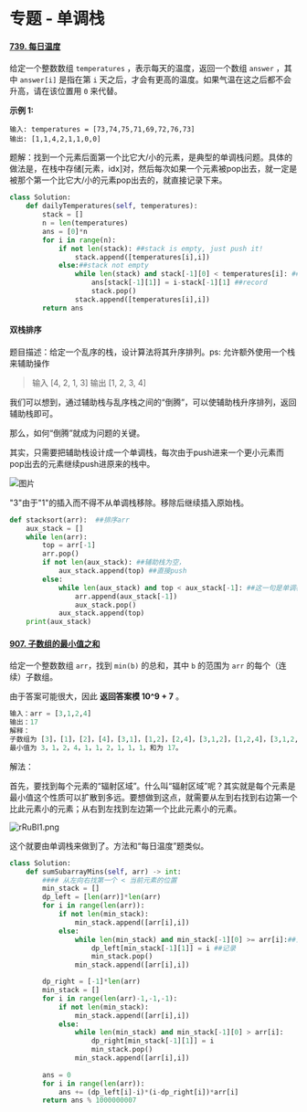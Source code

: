 # 专题 - 单调栈

#### [739. 每日温度](https://leetcode-cn.com/problems/daily-temperatures/)

给定一个整数数组 `temperatures` ，表示每天的温度，返回一个数组 `answer` ，其中 `answer[i]` 是指在第 `i` 天之后，才会有更高的温度。如果气温在这之后都不会升高，请在该位置用 `0` 来代替。

**示例 1:**

```
输入: temperatures = [73,74,75,71,69,72,76,73]
输出: [1,1,4,2,1,1,0,0]
```

题解：找到一个元素后面第一个比它大/小的元素，是典型的单调栈问题。具体的做法是，在栈中存储[元素，idx]对，然后每次如果一个元素被pop出去，就一定是被那个第一个比它大/小的元素pop出去的，就直接记录下来。

```python
class Solution:
    def dailyTemperatures(self, temperatures):
        stack = []
        n = len(temperatures)
        ans = [0]*n
        for i in range(n):
            if not len(stack): ##stack is empty, just push it!
                stack.append([temperatures[i],i]) 
            else:##stack not empty
                while len(stack) and stack[-1][0] < temperatures[i]: ##iteratively pop stack top
                    ans[stack[-1][1]] = i-stack[-1][1] ##record
                    stack.pop()
                stack.append([temperatures[i],i])
        return ans
```



#### 双栈排序

题目描述：给定一个乱序的栈，设计算法将其升序排列。ps: 允许额外使用一个栈来辅助操作 

> 输入
> [4, 2, 1, 3]
> 输出
> [1, 2, 3, 4]

我们可以想到，通过辅助栈与乱序栈之间的“倒腾”，可以使辅助栈升序排列，返回辅助栈即可。

那么，如何“倒腾”就成为问题的关键。

其实，只需要把辅助栈设计成一个单调栈，每次由于push进来一个更小元素而pop出去的元素继续push进原来的栈中。

![图片](https://mmbiz.qpic.cn/mmbiz_png/oD5ruyVxxVFOuibeyibjsuYQLqXHTYIhJR8FWnSSX79hUWOBryWESDMcSCmeZqDoKJfEjV9DUfqQrpcNLBPibDeVw/640?wx_fmt=png&wxfrom=5&wx_lazy=1&wx_co=1)

"3"由于"1"的插入而不得不从单调栈移除。移除后继续插入原始栈。

```python
def stacksort(arr):  ##排序arr
    aux_stack = []
    while len(arr):
        top = arr[-1]
        arr.pop()
        if not len(aux_stack): ##辅助栈为空，
            aux_stack.append(top) ##直接push
        else:
            while len(aux_stack) and top < aux_stack[-1]: ##这一句是单调栈的核心。只要待插入元素<栈顶，就不停的pop栈顶。
                arr.append(aux_stack[-1])
                aux_stack.pop()
            aux_stack.append(top)
    print(aux_stack)
```



#### [907. 子数组的最小值之和](https://leetcode-cn.com/problems/sum-of-subarray-minimums/)

给定一个整数数组 `arr`，找到 `min(b)` 的总和，其中 `b` 的范围为 `arr` 的每个（连续）子数组。

由于答案可能很大，因此 **返回答案模 10^9 + 7** 。

```python
输入：arr = [3,1,2,4]
输出：17
解释：
子数组为 [3]，[1]，[2]，[4]，[3,1]，[1,2]，[2,4]，[3,1,2]，[1,2,4]，[3,1,2,4]。 
最小值为 3，1，2，4，1，1，2，1，1，1，和为 17。
```

解法：

首先，要找到每个元素的“辐射区域”。什么叫“辐射区域”呢？其实就是每个元素是最小值这个性质可以扩散到多远。要想做到这点，就需要从左到右找到右边第一个比此元素小的元素；从右到左找到左边第一个比此元素小的元素。

![rRuBI1.png](https://pic.leetcode-cn.com/1608858400-MFRUBI-rRuBI1.png)

这个就要由单调栈来做到了。方法和“每日温度”题类似。

```python
class Solution:
    def sumSubarrayMins(self, arr) -> int:
        #### 从左向右找第一个 < 当前元素的位置
        min_stack = []
        dp_left = [len(arr)]*len(arr)
        for i in range(len(arr)):
            if not len(min_stack):
                min_stack.append([arr[i],i])
            else:
                while len(min_stack) and min_stack[-1][0] >= arr[i]:##当前元素比栈顶还小
                    dp_left[min_stack[-1][1]] = i ##记录
                    min_stack.pop()
                min_stack.append([arr[i],i])

        dp_right = [-1]*len(arr)
        min_stack = []
        for i in range(len(arr)-1,-1,-1):
            if not len(min_stack):
                min_stack.append([arr[i],i])
            else:
                while len(min_stack) and min_stack[-1][0] > arr[i]:
                    dp_right[min_stack[-1][1]] = i
                    min_stack.pop()
                min_stack.append([arr[i],i])
                
        ans = 0
        for i in range(len(arr)):
            ans += (dp_left[i]-i)*(i-dp_right[i])*arr[i]
        return ans % 1000000007
```

